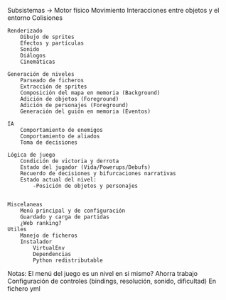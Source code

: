 Subsistemas -> 
	Motor físico 
		Movimiento
		Interacciones entre objetos y el entorno
		Colisiones
		
	Renderizado
		Dibujo de sprites
		Efectos y partículas
		Sonido
		Diálogos
		Cinemáticas
		
	Generación de niveles
		Parseado de ficheros
		Extracción de sprites
		Composición del mapa en memoria (Background)
		Adición de objetos (Foreground)
		Adición de personajes (Foreground)
		Generación del guión en memoria (Eventos)
		
	IA
		Comportamiento de enemigos
		Comportamiento de aliados
		Toma de decisiones
		
	Lógica de juego
		Condición de victoria y derrota
		Estado del jugador (Vida/Powerups/Debufs)
		Recuerdo de decisiones y bifurcaciones narrativas
		Estado actual del nivel:
			-Posición de objetos y personajes
		
		
	Miscelaneas
		Menú principal y de configuración
		Guardado y carga de partidas
		¿Web ranking?
	Utiles
		Manejo de ficheros
		Instalador
			VirtualEnv 
			Dependencias
			Python redistributable
		
Notas: El menú del juego es un nivel en si mismo? Ahorra trabajo
	   Configuración de controles (bindings, resolución, sonido, dificultad) En fichero yml